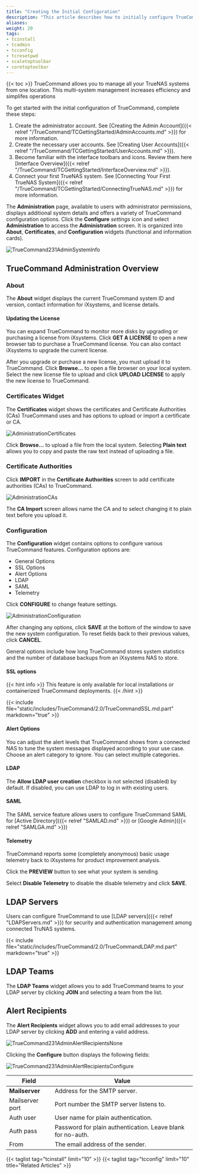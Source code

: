 ```yaml
---
title: "Creating the Initial Configuration"
description: "This article describes how to initially configure TrueCommand."
aliases:
weight: 20
tags:
- tcinstall
- tcadmin
- tcconfig
- tcresetpwd
- scaletoptoolbar
- coretoptoolbar
---
```

{{< toc >}}
TrueCommand allows you to manage all your TrueNAS systems from one location. This multi-system management increases efficiency and simplifes operations

To get started with the initial configuration of TrueCommand, complete these steps:

1. Create the administrator account. See [Creating the Admin Account]({{< relref "/TrueCommand/TCGettingStarted/AdminAccounts.md" >}}) for more information.
2. Create the necessary user accounts. See [Creating User Accounts]({{< relref "/TrueCommand/TCGettingStarted/UserAccounts.md" >}}).
3. Become familiar with the interface toolbars and icons. Review them here [Interface Overview]({{< relref "/TrueCommand/TCGettingStarted/InterfaceOverview.md" >}}).
4. Connect your first TrueNAS system. See [Connecting Your First TrueNAS System]({{< relref "/TrueCommand/TCGettingStarted/ConnectingTrueNAS.md" >}}) for more information.

The **Administration** page, available to users with administrator permissions, displays additional system details and offers a variety of TrueCommand configuration options.
Click the **Configure** <i class="material-icons" aria-hidden="true" title="Settings">settings</i> icon and select **Administration** to access the **Administration** screen. It is organized into **About**, **Certificates**, and **Configuration** widgets (functional and information cards).

![TrueCommand231AdminSystemInfo](/images/TrueCommand/2.3.1/TrueCommand231AdminSystemInfo.png "Administration Configuration")

## TrueCommand Administration Overview

### About

The **About** widget displays the current TrueCommand system ID and version, contact information for iXsystems, and license details. 

#### Updating the License

You can expand TrueCommand to monitor more disks by upgrading or purchasing a license from iXsystems.
Click **GET A LICENSE** to open a new browser tab to purchase a TrueCommand license.
You can also contact iXsystems to upgrade the current license.

After you upgrade or purchase a new license, you must upload it to TrueCommand.
Click **Browse…** to open a file browser on your local system.
Select the new license file to upload and click **UPLOAD LICENSE** to apply the new license to TrueCommand.

### Certificates Widget

The **Certificates** widget shows the certificates and Certificate Authorities (CAs) TrueCommand uses and has options to upload or import a certificate or CA.

![AdministrationCertificates](/images/TrueCommand/2.2/AdministrationCertificates.png "Administration: Certificates")

Click **Browse...** to upload a file from the local system.
Selecting **Plain text** allows you to copy and paste the raw text instead of uploading a file.

### Certificate Authorities

Click **IMPORT** in the **Certificate Authorities** screen to add certificate authorities (CAs) to TrueCommand.

![AdministrationCAs](/images/TrueCommand/2.2/AdministrationCAs.png "Administration: Certificates")

The **CA Import** screen allows name the CA and to select changing it to plain text before you upload it.

### Configuration

The **Configuration** widget contains options to configure various TrueCommand features. Configuration options are: 

* General Options
* SSL Options
* Alert Options
* LDAP
* SAML
* Telemetry

Click **CONFIGURE** to change feature settings.

![AdministrationConfiguration](/images/TrueCommand/2.2/AdministrationConfiguration.png "Administration: Configuration1")

After changing any options, click **SAVE** at the bottom of the window to save the new system configuration.
To reset fields back to their previous values, click **CANCEL**.

General options include how long TrueCommand stores system statistics and the number of database backups from an iXsystems NAS to store.

#### SSL options

{{< hint info >}}
This feature is only available for local installations or containerized TrueCommand deployments.
{{< /hint >}}

{{< include file="static/includes/TrueCommand/2.0/TrueCommandSSL.md.part" markdown="true" >}}

#### Alert Options

You can adjust the alert levels that TrueCommand shows from a connected NAS to tune the system messages displayed according to your use case.
Choose an alert category to ignore.
You can select multiple categories.

#### LDAP

The **Allow LDAP user creation** checkbox is not selected (disabled) by default. If disabled, you can use LDAP to log in with existing users.

#### SAML

The SAML service feature allows users to configure TrueCommand SAML for [Active Directory]({{< relref "SAMLAD.md" >}}) or [Google Admin]({{< relref "SAMLGA.md" >}})

#### Telemetry

TrueCommand reports some (completely anonymous) basic usage telemetry back to iXsystems for product improvement analysis.

Click the **PREVIEW** button to see what your system is sending.

Select **Disable Telemetry** to disable the disable telemetry and click **SAVE**.

## LDAP Servers

Users can configure TrueCommand to use [LDAP servers]({{< relref "LDAPServers.md" >}}) for security and authentication management among connected TruNAS systems.

{{< include file="static/includes/TrueCommand/2.0/TrueCommandLDAP.md.part" markdown="true" >}}

## LDAP Teams

The **LDAP Teams** widget allows you to add TrueCommand teams to your LDAP server by clicking **JOIN** and selecting a team from the list.

## Alert Recipients

The **Alert Recipients** widget allows you to add email addresses to your LDAP server by clicking **ADD** and entering a valid address.

![TrueCommand231AdminAlertRecipientsNone](/images/TrueCommand/2.3.1/TrueCommand231AdminAlertRecipientsNone.png "Administration: Alert Recipients Widget")

Clicking the **Configure** button displays the following fields:

![TrueCommand231AdminAlertRecipientsConfigure](/images/TrueCommand/2.3.1/TrueCommand231AdminAlertRecipientsConfigure.png "Administration: Mailing List Configuration")

| Field | Value |
| ----- | ------------- |
| **Mailserver** | Address for the SMTP server. |
| Mailserver port | Port number the SMTP server listens to. |
| Auth user | User name for plain authentication. |
| Auth pass | Password for plain authentication. Leave blank for no-auth. |
| From | The email address of the sender. |

{{< taglist tag="tcinstall" limit="10" >}}
{{< taglist tag="tcconfig" limit="10" title="Related Articles" >}}
